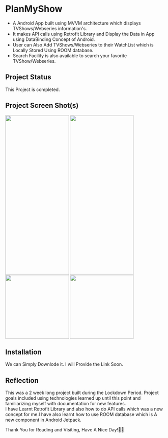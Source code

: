 # 


# **PlanMyShow**
- A Android App built using MVVM architecture which displays TVShows/Webseries information's. 
- It makes API calls using Retrofit Library and Display the Data in App using DataBinding Concept of Android. 
- User can Also Add TVShows/Webseries to their WatchList which is Locally Stored Using ROOM database.
- Search Facility is also available to search your favorite TVShow/Webseries. 


## **Project Status**
This Project is completed.

## **Project Screen Shot(s)**
<img  align = "left" width="200" height="500" src="https://i.postimg.cc/BQyJyT3B/Screenshot-20210714-211438.png">
<img   width="200" height="500" src="https://i.postimg.cc/YSBM2th4/Screenshot-20210714-211926.png">
<img  align = "left" width="200 height="500" src="https://i.postimg.cc/QtXD5Sgh/Screenshot-20210714-211950.png">
<img  width="200 height="500" src="https://i.postimg.cc/Px2jMZKZ/Screenshot-20210714-212059.png">






## **Installation** 

We can Simply Downlode it. I will Provide the Link Soon.

## **Reflection**

This was a 2 week long project built during the Lockdown Period. Project goals included using technologies learned up until this point and familiarizing myself with documentation for new features.  
I have Learnt Retrofit Library and also how to do API calls which was a new concept for me.I have also learnt how to use ROOM database which is A new component in Android Jetpack.

Thank You for Reading and Visiting, Have A Nice Day!💚💙
